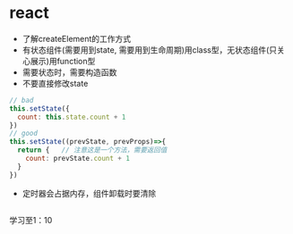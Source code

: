 # react

- 了解createElement的工作方式
- 有状态组件(需要用到state, 需要用到生命周期)用class型，无状态组件(只关心展示)用function型
- 需要状态时，需要构造函数
- 不要直接修改state
```js
// bad
this.setState({
  count: this.state.count + 1
})
// good
this.setState((prevState, prevProps)=>{
  return {   // 注意这是一个方法，需要返回值
    count: prevState.count + 1
  }
})
```
- 定时器会占据内存，组件卸载时要清除
```
```

学习至1：10